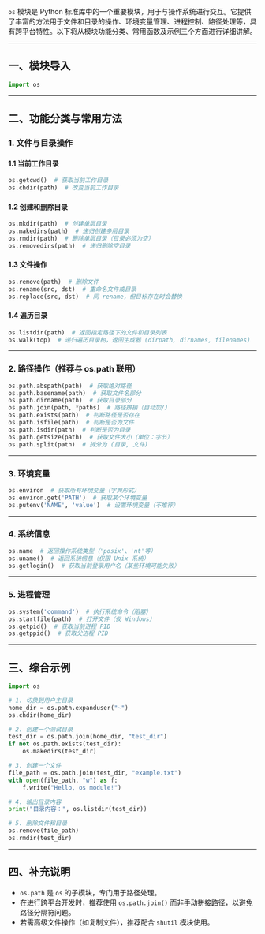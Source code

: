 `os` 模块是 Python 标准库中的一个重要模块，用于与操作系统进行交互。它提供了丰富的方法用于文件和目录的操作、环境变量管理、进程控制、路径处理等，具有跨平台特性。以下将从模块功能分类、常用函数及示例三个方面进行详细讲解。

---

## 一、模块导入

```python
import os
```

---

## 二、功能分类与常用方法

### 1. **文件与目录操作**

#### 1.1 当前工作目录

```python
os.getcwd()  # 获取当前工作目录
os.chdir(path)  # 改变当前工作目录
```

#### 1.2 创建和删除目录

```python
os.mkdir(path)  # 创建单层目录
os.makedirs(path)  # 递归创建多层目录
os.rmdir(path)  # 删除单层目录（目录必须为空）
os.removedirs(path)  # 递归删除空目录
```

#### 1.3 文件操作

```python
os.remove(path)  # 删除文件
os.rename(src, dst)  # 重命名文件或目录
os.replace(src, dst)  # 同 rename，但目标存在时会替换
```

#### 1.4 遍历目录

```python
os.listdir(path)  # 返回指定路径下的文件和目录列表
os.walk(top)  # 递归遍历目录树，返回生成器 (dirpath, dirnames, filenames)
```

---

### 2. **路径操作（推荐与 os.path 联用）**

```python
os.path.abspath(path)  # 获取绝对路径
os.path.basename(path)  # 获取文件名部分
os.path.dirname(path)  # 获取目录部分
os.path.join(path, *paths)  # 路径拼接（自动加/）
os.path.exists(path)  # 判断路径是否存在
os.path.isfile(path)  # 判断是否为文件
os.path.isdir(path)  # 判断是否为目录
os.path.getsize(path)  # 获取文件大小（单位：字节）
os.path.split(path)  # 拆分为 (目录, 文件)
```

---

### 3. **环境变量**

```python
os.environ  # 获取所有环境变量（字典形式）
os.environ.get('PATH')  # 获取某个环境变量
os.putenv('NAME', 'value')  # 设置环境变量（不推荐）
```

---

### 4. **系统信息**

```python
os.name  # 返回操作系统类型（'posix'、'nt'等）
os.uname()  # 返回系统信息（仅限 Unix 系统）
os.getlogin()  # 获取当前登录用户名（某些环境可能失败）
```

---

### 5. **进程管理**

```python
os.system('command')  # 执行系统命令（阻塞）
os.startfile(path)  # 打开文件（仅 Windows）
os.getpid()  # 获取当前进程 PID
os.getppid()  # 获取父进程 PID
```

---

## 三、综合示例

```python
import os

# 1. 切换到用户主目录
home_dir = os.path.expanduser("~")
os.chdir(home_dir)

# 2. 创建一个测试目录
test_dir = os.path.join(home_dir, "test_dir")
if not os.path.exists(test_dir):
    os.makedirs(test_dir)

# 3. 创建一个文件
file_path = os.path.join(test_dir, "example.txt")
with open(file_path, "w") as f:
    f.write("Hello, os module!")

# 4. 输出目录内容
print("目录内容：", os.listdir(test_dir))

# 5. 删除文件和目录
os.remove(file_path)
os.rmdir(test_dir)
```

---

## 四、补充说明

- `os.path` 是 `os` 的子模块，专门用于路径处理。
- 在进行跨平台开发时，推荐使用 `os.path.join()` 而非手动拼接路径，以避免路径分隔符问题。
- 若需高级文件操作（如复制文件），推荐配合 `shutil` 模块使用。
